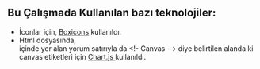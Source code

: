 ## Bu Çalışmada Kullanılan bazı teknolojiler:

+  İconlar için, [Boxicons](https://boxicons.com/) kullanıldı.
+  Html dosyasında, <main> içinde yer alan yorum satırıyla da <!- Canvas --> diye belirtilen alanda ki canvas etiketleri için [ Chart.js ](https://www.chartjs.org/) kullanıldı.
